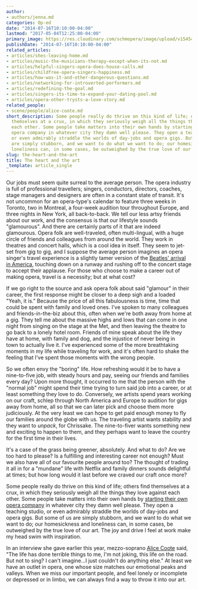 ```yaml
---
author:
- authors/jenna.md
categories: Op-ed
date: "2014-07-16T10:10:00-04:00"
lastmod: "2017-05-04T12:25:00-04:00"
primary_image: https://res.cloudinary.com/schmopera/image/upload/v1545409169/media/webhook-uploads/1493915142995/2017-05-04---Travel.jpg.jpg
publishDate: "2014-07-16T10:10:00-04:00"
related_articles:
- articles/shes-leaving-home.md
- articles/music-the-musicians-therapy-except-when-its-not.md
- articles/helpful-singers-opera-does-house-calls.md
- articles/childfree-opera-singers-happiness.md
- articles/how-was-it-and-other-dangerous-questions.md
- articles/networking-for-introverted-performers.md
- articles/redefining-the-goal.md
- articles/singers-its-time-to-expand-your-dating-pool.md
- articles/opera-other-trysts-a-love-story.md
related_people:
- scene/people/alice-coote.md
short_description: Some people really do thrive on this kind of life; others find
  themselves at a crux, in which they seriously weigh all the things they love against
  each other. Some people take matters into their own hands by starting their own
  opera company in whatever city they damn well please. They open a teaching studio,
  or even admirably straddle the worlds of day-jobs and opera gigs. But some of us
  are simply stubborn, and we want to do what we want to do; our homesickness and
  loneliness can, in some cases, be outweighed by the true love of our art.
slug: the-heart-and-the-art
title: The heart and the art
_template: article_single
---
```


Our jobs must seem quite surreal to the average person. The opera industry is full of professional travellers; singers, conductors, directors, coaches, stage managers and designers are often in a constant state of transit. It's not uncommon for an opera-type's calendar to feature three weeks in Toronto, two in Montreal, a four-week audition tour throughout Europe, and three nights in New York, all back-to-back. We tell our less artsy friends about our work, and the consensus is that our lifestyle sounds "glamourous". And there are certainly parts of it that are indeed glamourous. Opera folk are well-traveled, often multi-lingual, with a huge circle of friends and colleagues from around the world. They work in theatres and concert halls, which is a cool idea in itself. They seem to jet-set from gig to gig, and I suppose the average person imagines an opera singer's travel experience is a slightly tamer version of the [Beatles' arrival in America](https://www.youtube.com/watch?v=1Df-LvrRcEo), touching down on a runway and rushing off to the concert stage to accept their applause. For those who choose to make a career out of making opera, travel is a necessity; but at what cost?

If we go right to the source and ask opera folk about said "glamour" in their career, the first response might be closer to a deep sigh and a loaded "Yeah, it is." Because the price of all this fabulousness is time, time that could be spent with family and loved ones. I've spoken to many colleagues and friends-in-the-biz about this, often when we're both away from home at a gig. They tell me about the massive highs and lows that can come in one night from singing on the stage at the Met, and then leaving the theatre to go back to a lonely hotel room. Friends of mine speak about the life they have at home, with family and dog, and the injustice of never being in town to actually live it. I've experienced some of the more breathtaking moments in my life while traveling for work, and it's often hard to shake the feeling that I've spent those moments with the wrong people.

So we often envy the "boring" life. How refreshing would it be to have a nine-to-five job, with steady hours and pay, seeing our friends and families every day? Upon more thought, it occurred to me that the person with the "normal job" might spend their time trying to turn said job into a career, or at least something they love to do. Conversely, we artists spend years working on our craft, schlep through North America and Europe to audition for gigs away from home, all so that we can later pick and choose them more judiciously. At the very least we can hope to get paid enough money to fly our families around the globe with us. The traveling artist wants stability and they want to _unpack_, for Chrissake. The nine-to-fiver wants something new and exciting to happen to them, and they perhaps want to leave the country for the first time in their lives.

It's a case of the grass being greener, absolutely. And what to do? Are we too hard to please? Is a fulfilling and interesting career not enough? Must we also have all of our favourite people around too? The thought of trading it all in for a "mundane" life with Netflix and family dinners sounds delightful at times; but how long would it last before we craved our craft once more?

Some people really do thrive on this kind of life; others find themselves at a crux, in which they seriously weigh all the things they love against each other. Some people take matters into their own hands by [starting their own opera company](http://againstthegraintheatre.com/) in whatever city they damn well please. They open a teaching studio, or even admirably straddle the worlds of day-jobs and opera gigs. But some of us are simply stubborn, and we want to do what we want to do; our homesickness and loneliness can, in some cases, be outweighed by the true love of our art. The joy and drive I feel at work make my head swim with inspiration.

In an interview she gave earlier this year, mezzo-soprano [Alice Coote](/talking-with-singers-alice-coote-mezzo-soprano/) said, "The life has done terrible things to me, I'm not joking, this life on the road. But not to sing? I can't imagine...I just couldn't do anything else." At least we have an outlet in opera, one whose size matches our emotional peaks and valleys. When we miss our important people, and feel lonely or incomplete or depressed or in limbo, we can always find a way to throw it into our art.
